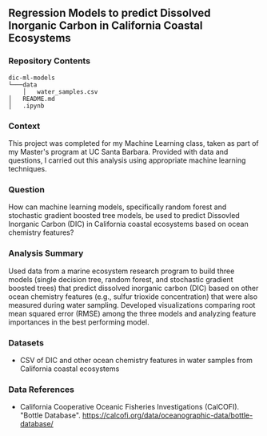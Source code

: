## Regression Models to predict Dissolved Inorganic Carbon in California Coastal Ecosystems

### Repository Contents
    dic-ml-models
    └───data
        │   water_samples.csv
    │   README.md
    │   .ipynb

### Context

This project was completed for my Machine Learning class, taken as part of my Master's program at UC Santa Barbara. Provided with data and questions, I carried out this analysis using appropriate machine learning techniques.

### Question

How can machine learning models, specifically random forest and stochastic gradient boosted tree models, be used to predict Dissovled Inorganic Carbon (DIC) in California coastal ecosystems based on ocean chemistry features?

### Analysis Summary

Used data from a marine ecosystem research program to build three models (single decision tree, random forest, and stochastic gradient boosted trees) that predict dissolved inorganic carbon (DIC) based on other ocean chemistry features (e.g., sulfur trioxide concentration) that were also measured during water sampling. Developed visualizations comparing root mean squared error (RMSE) among the three models and analyzing feature importances in the best performing model.

### Datasets
- CSV of DIC and other ocean chemistry features in water samples from California coastal ecosystems

### Data References
- California Cooperative Oceanic Fisheries Investigations (CalCOFI). "Bottle Database". https://calcofi.org/data/oceanographic-data/bottle-database/
